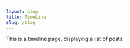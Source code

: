 ```yaml
---
layout: blog
title: TimeLine
slug: /blog
---
```


This is a timeline page, displaying a list of posts.
<br />
